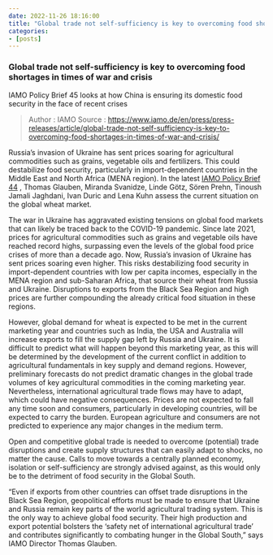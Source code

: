 ```yaml
---
date: 2022-11-26 18:16:00
title: "Global trade not self-sufficiency is key to overcoming food shortages in times of war and crisis"
categories:
- [posts]
---
```


### Global trade not self-sufficiency is key to overcoming food shortages in times of war and crisis ###

IAMO Policy Brief 45 looks at how China is ensuring its domestic food security in the face of recent crises

> Author : IAMO
> Source : https://www.iamo.de/en/press/press-releases/article/global-trade-not-self-sufficiency-is-key-to-overcoming-food-shortages-in-times-of-war-and-crisis/

Russia’s invasion of Ukraine has sent prices soaring for agricultural commodities such as grains, vegetable oils and fertilizers. This could destabilize food security, particularly in import-dependent countries in the Middle East and North Africa (MENA region). In the latest [IAMO Policy Brief 44](https://www.iamo.de/fileadmin/user_upload/Bilder_und_Dokumente/05-publikationen/IAMO_Policy_Brief/IAMO_Policy_Brief_44_ENG.pdf) , Thomas Glauben, Miranda Svanidze, Linde Götz, Sören Prehn, Tinoush Jamali Jaghdani, Ivan Duric and Lena Kuhn assess the current situation on the global wheat market.

The war in Ukraine has aggravated existing tensions on global food markets that can likely be traced back to the COVID-19 pandemic. Since late 2021, prices for agricultural commodities such as grains and vegetable oils have reached record highs, surpassing even the levels of the global food price crises of more than a decade ago. Now, Russia’s invasion of Ukraine has sent prices soaring even higher. This risks destabilizing food security in import-dependent countries with low per capita incomes, especially in the MENA region and sub-Saharan Africa, that source their wheat from Russia and Ukraine. Disruptions to exports from the Black Sea Region and high prices are further compounding the already critical food situation in these regions.

However, global demand for wheat is expected to be met in the current marketing year and countries such as India, the USA and Australia will increase exports to fill the supply gap left by Russia and Ukraine. It is difficult to predict what will happen beyond this marketing year, as this will be determined by the development of the current conflict in addition to agricultural fundamentals in key supply and demand regions. However, preliminary forecasts do not predict dramatic changes in the global trade volumes of key agricultural commodities in the coming marketing year. Nevertheless, international agricultural trade flows may have to adapt, which could have negative consequences. Prices are not expected to fall any time soon and consumers, particularly in developing countries, will be expected to carry the burden. European agriculture and consumers are not predicted to experience any major changes in the medium term.

Open and competitive global trade is needed to overcome (potential) trade disruptions and create supply structures that can easily adapt to shocks, no matter the cause. Calls to move towards a centrally planned economy, isolation or self-sufficiency are strongly advised against, as this would only be to the detriment of food security in the Global South.

“Even if exports from other countries can offset trade disruptions in the Black Sea Region, geopolitical efforts must be made to ensure that Ukraine and Russia remain key parts of the world agricultural trading system. This is the only way to achieve global food security. Their high production and export potential bolsters the ‘safety net of international agricultural trade’ and contributes significantly to combating hunger in the Global South,” says IAMO Director Thomas Glauben.
